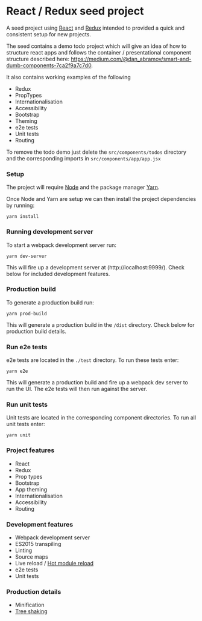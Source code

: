 # React / Redux seed project

A seed project using [React](https://reactjs.org/) and [Redux](http://redux.js.org/) intended to provided a quick and consistent setup for new projects.

The seed contains a demo todo project which will give an idea of how to structure react apps and follows the container / presentational component structure described here: https://medium.com/@dan_abramov/smart-and-dumb-components-7ca2f9a7c7d0.

It also contains working examples of the following
* Redux
* PropTypes
* Internationalisation
* Accessibility
* Bootstrap
* Theming
* e2e tests
* Unit tests
* Routing

To remove the todo demo just delete the `src/components/todos` directory and the corresponding imports in `src/components/app/app.jsx`

### Setup

The project will require [Node](https://nodejs.org/en/) and the package manager [Yarn](https://yarnpkg.com/lang/en/docs/install/).

Once Node and Yarn are setup we can then install the project dependencies by running:

```
yarn install
```

### Running development server

To start a webpack development server run:

```
yarn dev-server
```

This will fire up a development server at (http://localhost:9999/).
Check below for included development features.

### Production build

To generate a production build run:

```
yarn prod-build
```

This will generate a production build in the `/dist` directory.
Check below for production build details.

### Run e2e tests

e2e tests are located in the `./test` directory.
To run these tests enter:

```
yarn e2e
```

This will generate a production build and fire up a webpack dev server to run the UI.
The e2e tests will then run against the server.

### Run unit tests

Unit tests are located in the corresponding component directories.
To run all unit tests enter:

```
yarn unit
```

### Project features
* React
* Redux
* Prop types
* Bootstrap
* App theming
* Internationalisation
* Accessibility
* Routing

### Development features
* Webpack development server
* ES2015 transpiling
* Linting
* Source maps
* Live reload / [Hot module reload](https://webpack.js.org/concepts/hot-module-replacement/)
* e2e tests
* Unit tests

### Production details
* Minification
* [Tree shaking](https://webpack.js.org/guides/tree-shaking/)
